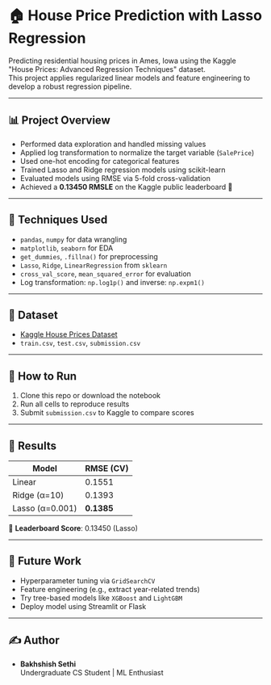 # 🏠 House Price Prediction with Lasso Regression

Predicting residential housing prices in Ames, Iowa using the Kaggle "House Prices: Advanced Regression Techniques" dataset.  
This project applies regularized linear models and feature engineering to develop a robust regression pipeline.

---

## 📊 Project Overview

- Performed data exploration and handled missing values
- Applied log transformation to normalize the target variable (`SalePrice`)
- Used one-hot encoding for categorical features
- Trained Lasso and Ridge regression models using scikit-learn
- Evaluated models using RMSE via 5-fold cross-validation
- Achieved a **0.13450 RMSLE** on the Kaggle public leaderboard 🎯

---

## 🧠 Techniques Used

- `pandas`, `numpy` for data wrangling
- `matplotlib`, `seaborn` for EDA
- `get_dummies`, `.fillna()` for preprocessing
- `Lasso`, `Ridge`, `LinearRegression` from `sklearn`
- `cross_val_score`, `mean_squared_error` for evaluation
- Log transformation: `np.log1p()` and inverse: `np.expm1()`

---

## 📁 Dataset

- [Kaggle House Prices Dataset](https://www.kaggle.com/competitions/house-prices-advanced-regression-techniques)
- `train.csv`, `test.csv`, `submission.csv`

---

## 🚀 How to Run

1. Clone this repo or download the notebook
2. Run all cells to reproduce results
3. Submit `submission.csv` to Kaggle to compare scores

---

## 🏁 Results

| Model         | RMSE (CV) |
|---------------|-----------|
| Linear        | 0.1551    |
| Ridge (α=10)  | 0.1393    |
| Lasso (α=0.001) | **0.1385**  |

🧾 **Leaderboard Score**: 0.13450 (Lasso)

---

## 🔮 Future Work

- Hyperparameter tuning via `GridSearchCV`
- Feature engineering (e.g., extract year-related trends)
- Try tree-based models like `XGBoost` and `LightGBM`
- Deploy model using Streamlit or Flask

---

## ✍️ Author

- **Bakhshish Sethi**  
  Undergraduate CS Student | ML Enthusiast  
